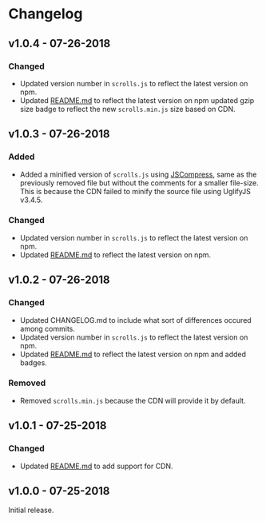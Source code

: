 # Changelog

## v1.0.4 - 07-26-2018

### Changed

* Updated version number in `scrolls.js` to reflect the latest version on npm.
* Updated [README.md](https://github.com/PurplestInc/scrolls.js/blob/master/README.md) to reflect the latest version on npm updated gzip size badge to reflect the new `scrolls.min.js` size based on CDN.

## v1.0.3 - 07-26-2018

### Added

* Added a minified version of `scrolls.js` using [JSCompress](https://jscompress.com/), same as the previously removed file but without the comments for a smaller file-size. This is because the CDN failed to minify the source file using UglifyJS v3.4.5.

### Changed

* Updated version number in `scrolls.js` to reflect the latest version on npm.
* Updated [README.md](https://github.com/PurplestInc/scrolls.js/blob/master/README.md) to reflect the latest version on npm.

## v1.0.2 - 07-26-2018

### Changed

* Updated CHANGELOG.md to include what sort of differences occured among commits.
* Updated version number in `scrolls.js` to reflect the latest version on npm.
* Updated [README.md](https://github.com/PurplestInc/scrolls.js/blob/master/README.md) to reflect the latest version on npm and added badges.

### Removed

* Removed `scrolls.min.js` because the CDN will provide it by default.

## v1.0.1 - 07-25-2018

### Changed

* Updated [README.md](https://github.com/PurplestInc/scrolls.js/blob/master/README.md) to add support for CDN.

## v1.0.0 - 07-25-2018

Initial release.